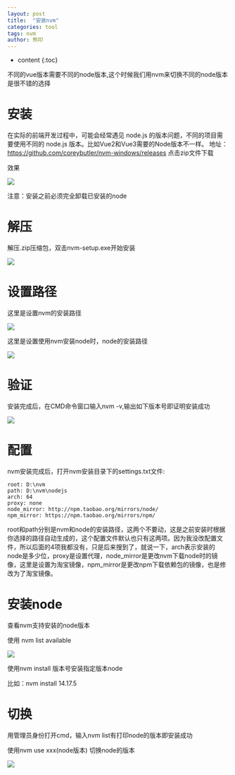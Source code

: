 ```yaml
---
layout: post
title:  "安装nvm"
categories: tool
tags: nvm
author: 熊叩
---
```


* content
{:toc}

不同的vue版本需要不同的node版本,这个时候我们用nvm来切换不同的node版本是很不错的选择











# 安装

在实际的前端开发过程中，可能会经常遇见 node.js 的版本问题，不同的项目需要使用不同的 node.js 版本。比如Vue2和Vue3需要的Node版本不一样。
地址：<https://github.com/coreybutler/nvm-windows/releases> 点击zip文件下载

效果

![](https://blogpackage.oss-cn-shenzhen.aliyuncs.com/2023-04-02/download.png)

注意：安装之前必须完全卸载已安装的node

# 解压

解压.zip压缩包，双击nvm-setup.exe开始安装

![](https://blogpackage.oss-cn-shenzhen.aliyuncs.com/2023-04-02/jieya.png)

# 设置路径

这里是设置nvm的安装路径

![](https://blogpackage.oss-cn-shenzhen.aliyuncs.com/2023-04-02/nvmlujin.png)

这里是设置使用nvm安装node时，node的安装路径

![](https://blogpackage.oss-cn-shenzhen.aliyuncs.com/2023-04-02/nodejs.png)

# 验证

安装完成后，在CMD命令窗口输入nvm -v,输出如下版本号即证明安装成功

![](https://blogpackage.oss-cn-shenzhen.aliyuncs.com/2023-04-02/chenggong.png)

# 配置

nvm安装完成后，打开nvm安装目录下的settings.txt文件:

```
root: D:\nvm
path: D:\nvm\nodejs 
arch: 64 
proxy: none
node_mirror: http://npm.taobao.org/mirrors/node/
npm_mirror: https://npm.taobao.org/mirrors/npm/
```

root和path分别是nvm和node的安装路径，这两个不要动，这是之前安装时根据你选择的路径自动生成的，这个配置文件默认也只有这两项。因为我没改配置文件，所以后面的4项我都没有，只是后来搜到了，就说一下，arch表示安装的node是多少位，proxy是设置代理，node_mirror是更改nvm下载node时的镜像，这里是设置为淘宝镜像，npm_mirror是更改npm下载依赖包的镜像，也是修改为了淘宝镜像。

# 安装node

查看nvm支持安装的node版本

使用 nvm list available

![](https://blogpackage.oss-cn-shenzhen.aliyuncs.com/2023-04-02/banben.png)

使用nvm install 版本号安装指定版本node

比如：nvm install 14.17.5

# 切换

用管理员身份打开cmd，输入nvm list有打印node的版本即安装成功

使用nvm use xxx(node版本) 切换node的版本

![](https://blogpackage.oss-cn-shenzhen.aliyuncs.com/2023-04-02/qiehuan.jpeg)